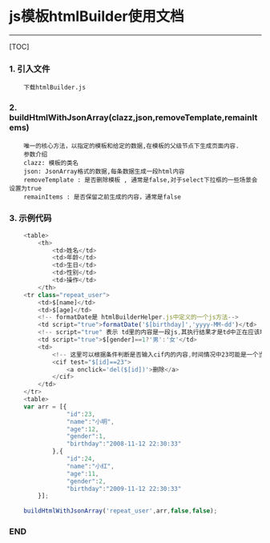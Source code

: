 # js模板htmlBuilder使用文档
---
[TOC]

### 1. 引入文件
```
    下载htmlBuilder.js
```

### 2. buildHtmlWithJsonArray(clazz,json,removeTemplate,remainItems)
```
	唯一的核心方法，以指定的模板和给定的数据,在模板的父级节点下生成页面内容.
	参数介绍
	clazz: 模板的类名
	json: JsonArray格式的数据,每条数据生成一段html内容
	removeTemplate : 是否删除模板 , 通常是false,对于select下拉框的一些场景会设置为true
	remainItems : 是否保留之前生成的内容，通常是false
```

### 3. 示例代码
``` 引入htmlBuilderHelper.js
	<table>
		<th>
			<td>姓名</td>
			<td>年龄</td>
			<td>生日</td>
			<td>性别</td>
			<td>操作</td>
		</th>
	<tr class="repeat_user">
		<td>$[name]</td>
		<td>$[age]</td>
		<!-- formatDate是 htmlBuilderHelper.js中定义的一个js方法-->
		<td script="true">formatDate('$[birthday]','yyyy-MM-dd')</td>
		<!-- script="true" 表示 td里的内容是一段js,其执行结果才是td中正在应该填充的内容-->
		<td script="true">$[gender]==1?'男':'女'</td>
		<td>
			<!-- 这里可以根据条件判断是否输入cif内的内容,时间情况中23可能是一个当前登录用户id-->
			<cif test="$[id]==23">
				<a onclick='del($[id])'>删除</a>
			</cif>
		</td>
	</tr>
	<table>
	var arr = [{
				"id":23,
				"name":"小明",
				"age":12,
				"gender":1,
				"birthday":"2008-11-12 22:30:33"
			},{
				"id":24,
				"name":"小红",
				"age":11,
				"gender":2,
				"birthday":"2009-11-12 22:30:33"
		}];
		
	buildHtmlWithJsonArray('repeat_user',arr,false,false);
```
### END
